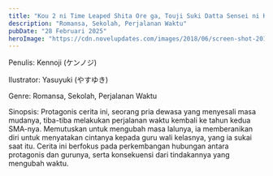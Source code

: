 ```yaml
---
title: "Kou 2 ni Time Leaped Shita Ore ga, Touji Suki Datta Sensei ni Kokutta Kekka Bahasa Indonesia"
description: "Romansa, Sekolah, Perjalanan Waktu"
pubDate: "28 Februari 2025"
heroImage: "https://cdn.novelupdates.com/images/2018/06/screen-shot-2018-06-17-at-12-39-54-pm.png"
---
```


Penulis: Kennoji (ケンノジ)

Ilustrator: Yasuyuki (やすゆき)

Genre: Romansa, Sekolah, Perjalanan Waktu

Sinopsis: Protagonis cerita ini, seorang pria dewasa yang menyesali masa mudanya, tiba-tiba melakukan perjalanan waktu kembali ke tahun kedua SMA-nya. Memutuskan untuk mengubah masa lalunya, ia memberanikan diri untuk menyatakan cintanya kepada guru wali kelasnya, yang ia sukai saat itu. Cerita ini berfokus pada perkembangan hubungan antara protagonis dan gurunya, serta konsekuensi dari tindakannya yang mengubah waktu.
